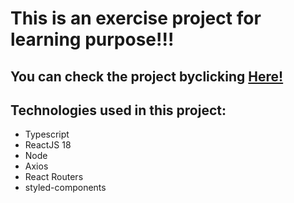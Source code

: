 # This is an exercise project for learning purpose!!!

## You can check the project byclicking [Here!](https://react-jsonplaceholder-albums-project.netlify.app/)

## Technologies used in this project:

- Typescript
- ReactJS 18
- Node
- Axios
- React Routers
- styled-components
